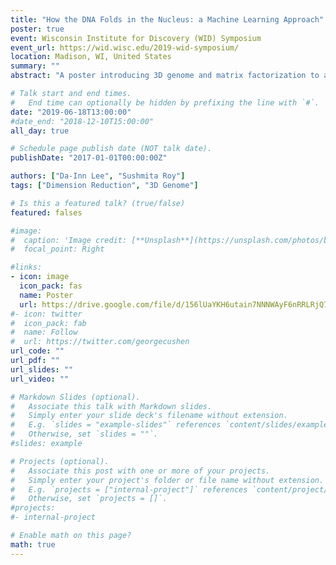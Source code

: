 ```yaml
---
title: "How the DNA Folds in the Nucleus: a Machine Learning Approach"
poster: true
event: Wisconsin Institute for Discovery (WID) Symposium 
event_url: https://wid.wisc.edu/2019-wid-symposium/
location: Madison, WI, United States
summary: ""
abstract: "A poster introducing 3D genome and matrix factorization to a general audience"

# Talk start and end times.
#   End time can optionally be hidden by prefixing the line with `#`.
date: "2019-06-18T13:00:00"
#date_end: "2018-12-10T15:00:00"
all_day: true

# Schedule page publish date (NOT talk date).
publishDate: "2017-01-01T00:00:00Z"

authors: ["Da-Inn Lee", "Sushmita Roy"]
tags: ["Dimension Reduction", "3D Genome"]

# Is this a featured talk? (true/false)
featured: falses

#image:
#  caption: 'Image credit: [**Unsplash**](https://unsplash.com/photos/bzdhc5b3Bxs)'
#  focal_point: Right

#links:
- icon: image
  icon_pack: fas
  name: Poster
  url: https://drive.google.com/file/d/156lUaYKH6utain7NNNWAyF6nRRLRjQ75/view?usp=sharing
#- icon: twitter
#  icon_pack: fab
#  name: Follow
#  url: https://twitter.com/georgecushen
url_code: ""
url_pdf: ""
url_slides: ""
url_video: ""

# Markdown Slides (optional).
#   Associate this talk with Markdown slides.
#   Simply enter your slide deck's filename without extension.
#   E.g. `slides = "example-slides"` references `content/slides/example-slides.md`.
#   Otherwise, set `slides = ""`.
#slides: example

# Projects (optional).
#   Associate this post with one or more of your projects.
#   Simply enter your project's folder or file name without extension.
#   E.g. `projects = ["internal-project"]` references `content/project/deep-learning/index.md`.
#   Otherwise, set `projects = []`.
#projects:
#- internal-project

# Enable math on this page?
math: true
---
```


